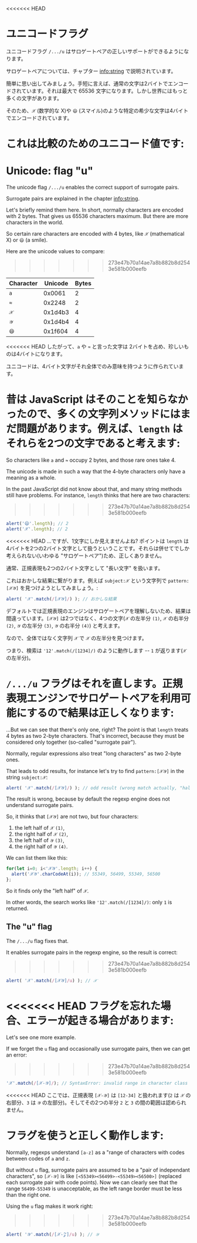 
<<<<<<< HEAD
# ユニコードフラグ

ユニコードフラグ `/.../u` はサロゲートペアの正しいサポートができるようになります。

サロゲートペアについては、チャプター <info:string> で説明されています。

簡単に思い出してみましょう。手短に言えば、通常の文字は2バイトでエンコードされています。それは最大で 65536 文字になります。しかし世界にはもっと多くの文字があります。

そのため、`𝒳` (数学的な X)や `😄` (スマイル)のような特定の希少な文字は4バイトでエンコードされています。

これは比較のためのユニコード値です:
=======
# Unicode: flag "u"

The unicode flag `/.../u` enables the correct support of surrogate pairs.

Surrogate pairs are explained in the chapter <info:string>.

Let's briefly remind them here. In short, normally characters are encoded with 2 bytes. That gives us 65536 characters maximum. But there are more characters in the world.

So certain rare characters are encoded with 4 bytes, like `𝒳` (mathematical X) or `😄` (a smile).

Here are the unicode values to compare:
>>>>>>> 273e47b70a14ae7a8b882b8d2543e581b000eefb

| Character  | Unicode | Bytes  |
|------------|---------|--------|
| `a` | 0x0061 |  2 |
| `≈` | 0x2248 |  2 |
|`𝒳`| 0x1d4b3 | 4 |
|`𝒴`| 0x1d4b4 | 4 |
|`😄`| 0x1f604 | 4 |

<<<<<<< HEAD
したがって、`a` や `≈` と言った文字は 2バイトを占め、珍しいものは4バイトになります。

ユニコードは、4バイト文字がそれ全体でのみ意味を持つように作られています。

昔は JavaScript はそのことを知らなかったので、多くの文字列メソッドにはまだ問題があります。例えば、`length` はそれらを2つの文字であると考えます:
=======
So characters like `a` and `≈` occupy 2 bytes, and those rare ones take 4.

The unicode is made in such a way that the 4-byte characters only have a meaning as a whole.

In the past JavaScript did not know about that, and many string methods still have problems. For instance, `length` thinks that here are two characters:
>>>>>>> 273e47b70a14ae7a8b882b8d2543e581b000eefb

```js run
alert('😄'.length); // 2
alert('𝒳'.length); // 2
```

<<<<<<< HEAD
...ですが、1文字にしか見えませんよね? ポイントは `length` は4バイトを2つの2バイト文字として扱うということです。それらは併せてでしか考えられない(いわゆる "サロゲートペア")ため、正しくありません。

通常、正規表現も2つの2バイト文字として "長い文字" を扱います。

これはおかしな結果に繋がります。例えば `subject:𝒳` という文字列で `pattern:[𝒳𝒴]` を見つけようとしてみましょう。:

```js run
alert( '𝒳'.match(/[𝒳𝒴]/) ); // おかしな結果
```

デフォルトでは正規表現のエンジンはサロゲートペアを理解しないため、結果は間違っています。`[𝒳𝒴]` は2つではなく、4つの文字(`𝒳` の左半分 `(1)`, `𝒳` の右半分 `(2)`, `𝒴` の左半分 `(3)`, `𝒴` の右半分 `(4)`) と考えます。

なので、全体ではなく文字列 `𝒳` で `𝒳` の左半分を見つけます。

つまり、検索は `'12'.match(/[1234]/)` のように動作します -- `1` が返ります(`𝒳` の左半分)。

`/.../u` フラグはそれを直します。正規表現エンジンでサロゲートペアを利用可能にするので結果は正しくなります:
=======
...But we can see that there's only one, right? The point is that `length` treats 4 bytes as two 2-byte characters. That's incorrect, because they must be considered only together (so-called "surrogate pair").

Normally, regular expressions also treat "long characters" as two 2-byte ones.

That leads to odd results, for instance let's try to find `pattern:[𝒳𝒴]` in the string `subject:𝒳`:

```js run
alert( '𝒳'.match(/[𝒳𝒴]/) ); // odd result (wrong match actually, "half-character")
```

The result is wrong, because by default the regexp engine does not understand surrogate pairs.

So, it thinks that `[𝒳𝒴]` are not two, but four characters:
1. the left half of `𝒳` `(1)`,
2. the right half of `𝒳` `(2)`,
3. the left half of `𝒴` `(3)`,
4. the right half of `𝒴` `(4)`.

We can list them like this:

```js run
for(let i=0; i<'𝒳𝒴'.length; i++) {
  alert('𝒳𝒴'.charCodeAt(i)); // 55349, 56499, 55349, 56500
};
```

So it finds only the "left half" of `𝒳`.

In other words, the search works like `'12'.match(/[1234]/)`: only `1` is returned.

## The "u" flag

The `/.../u` flag fixes that.

It enables surrogate pairs in the regexp engine, so the result is correct:
>>>>>>> 273e47b70a14ae7a8b882b8d2543e581b000eefb

```js run
alert( '𝒳'.match(/[𝒳𝒴]/u) ); // 𝒳
```

<<<<<<< HEAD
フラグを忘れた場合、エラーが起きる場合があります:
=======
Let's see one more example.

If we forget the `u` flag and occasionally use surrogate pairs, then we can get an error:
>>>>>>> 273e47b70a14ae7a8b882b8d2543e581b000eefb

```js run
'𝒳'.match(/[𝒳-𝒴]/); // SyntaxError: invalid range in character class
```

<<<<<<< HEAD
ここでは、正規表現 `[𝒳-𝒴]` は `[12-34]` と扱われます(`2` は `𝒳` の右部分、`3` は `𝒴` の左部分)。そしてその2つの半分 `2` と `3` の間の範囲は認められません。

フラグを使うと正しく動作します:
=======
Normally, regexps understand `[a-z]` as a "range of characters with codes between codes of `a` and `z`.

But without `u` flag, surrogate pairs are assumed to be a "pair of independant characters", so `[𝒳-𝒴]` is like `[<55349><56499>-<55349><56500>]` (replaced each surrogate pair with code points). Now we can clearly see that the range `56499-55349` is unacceptable, as the left range border must be less than the right one.

Using the `u` flag makes it work right:
>>>>>>> 273e47b70a14ae7a8b882b8d2543e581b000eefb

```js run
alert( '𝒴'.match(/[𝒳-𝒵]/u) ); // 𝒴
```
